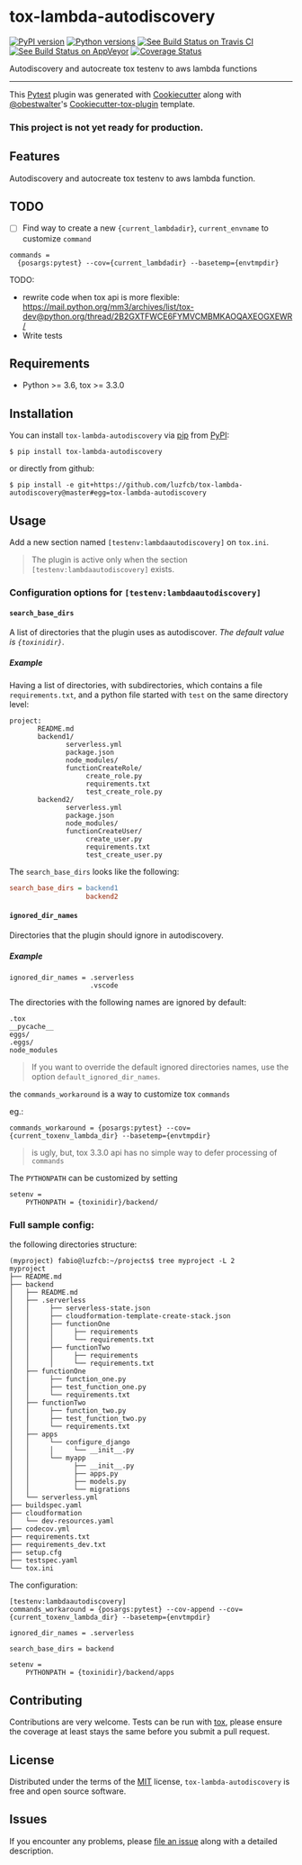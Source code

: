# tox-lambda-autodiscovery

[![PyPI version](https://img.shields.io/pypi/v/tox-lambda-autodiscovery.svg)](https://pypi.org/project/tox-lambda-autodiscovery)
[![Python versions](https://img.shields.io/pypi/pyversions/tox-lambda-autodiscovery.svg)](https://pypi.org/project/tox-lambda-autodiscovery)
[![See Build Status on Travis CI](https://travis-ci.com/luzfcb/tox-lambda-autodiscovery.svg?branch=master)](https://travis-ci.com/luzfcb/tox-lambda-autodiscovery)
[![See Build Status on AppVeyor](https://ci.appveyor.com/api/projects/status/github/luzfcb/tox-lambda-autodiscovery?branch=master)](https://ci.appveyor.com/project/luzfcb/tox-lambda-autodiscovery/branch/master)
[![Coverage 
Status](https://coveralls.io/repos/github/luzfcb/tox-lambda-autodiscovery/badge.svg)](https://coveralls.io/github/luzfcb/tox-lambda-autodiscovery)

Autodiscovery and autocreate tox testenv to aws lambda functions

------------------------------------------------------------------------

This [Pytest](https://github.com/pytest-dev/pytest) plugin was generated
with [Cookiecutter](https://github.com/audreyr/cookiecutter) along with
[\@obestwalter](https://github.com/obestwalter)\'s
[Cookiecutter-tox-plugin](https://github.com/tox-dev/cookiecutter-tox-plugin)
template.


### This project is not yet ready for production.


## Features

Autodiscovery and autocreate tox testenv to aws lambda function.

## TODO

- [ ] Find way to create a new `{current_lambdadir}`, `current_envname` to customize `command`

```
commands =
  {posargs:pytest} --cov={current_lambdadir} --basetemp={envtmpdir}
```

TODO:
  - rewrite code when tox api is more flexible: https://mail.python.org/mm3/archives/list/tox-dev@python.org/thread/2B2GXTFWCE6FYMVCMBMKAOQAXEOGXEWR/
  - Write tests

## Requirements

- Python >= 3.6, tox >= 3.3.0

## Installation

You can install `tox-lambda-autodiscovery` via [pip](https://pypi.org/project/pip/) from [PyPI](https://pypi.org):

```
$ pip install tox-lambda-autodiscovery
```
    
or directly from github:

```
$ pip install -e git+https://github.com/luzfcb/tox-lambda-autodiscovery@master#egg=tox-lambda-autodiscovery
```

## Usage

Add a new section named `[testenv:lambdaautodiscovery]` on `tox.ini`.

> The plugin is active only when the section `[testenv:lambdaautodiscovery]` exists.


### Configuration options for `[testenv:lambdaautodiscovery]`

#### `search_base_dirs`

A list of directories that the plugin uses as autodiscover. _The default value is `{toxinidir}`_.

##### Example

Having a list of directories, with subdirectories, which contains a file `requirements.txt`, and a python file started with `test` on the same directory level:

```
project:
       README.md
       backend1/
              serverless.yml
              package.json
              node_modules/
              functionCreateRole/
                   create_role.py
                   requirements.txt
                   test_create_role.py
       backend2/
              serverless.yml
              package.json
              node_modules/
              functionCreateUser/
                   create_user.py
                   requirements.txt
                   test_create_user.py
```

The `search_base_dirs` looks like the following:

```ini
search_base_dirs = backend1
                   backend2
```

#### `ignored_dir_names`

Directories that the plugin should ignore in autodiscovery.

##### Example

```
ignored_dir_names = .serverless
                    .vscode
```

The directories with the following names are ignored by default:

```
.tox
__pycache__
eggs/
.eggs/
node_modules
```

> If you want to override the default ignored directories names, use the option `default_ignored_dir_names`.


the `commands_workaround` is a way to customize tox `commands`

eg.:

```
commands_workaround = {posargs:pytest} --cov={current_toxenv_lambda_dir} --basetemp={envtmpdir}
```

> is ugly, but, tox 3.3.0 api has no simple way to defer processing of `commands`


The `PYTHONPATH` can be customized by setting

```
setenv =
    PYTHONPATH = {toxinidir}/backend/
```

### Full sample config:

the following directories structure:

```
(myproject) fabio@luzfcb:~/projects$ tree myproject -L 2
myproject
├── README.md
├── backend
│   ├── README.md
│   ├── .serverless
│   │     ├── serverless-state.json
│   │     ├── cloudformation-template-create-stack.json
│   │     ├── functionOne
│   │     │     ├── requirements
│   │     │     └── requirements.txt
│   │     ├── functionTwo
│   │     │     ├── requirements
│   │     │     └── requirements.txt
│   ├── functionOne
│   │     ├── function_one.py
│   │     ├── test_function_one.py 
│   │     └── requirements.txt
│   ├── functionTwo
│   │     ├── function_two.py
│   │     ├── test_function_two.py 
│   │     └── requirements.txt
│   ├── apps
│   │     └── configure_django
│   │     │     └── __init__.py
│   │     └── myapp
│   │           ├── __init__.py
│   │           ├── apps.py
│   │           ├── models.py
│   │           └── migrations
│   └── serverless.yml
├── buildspec.yaml
├── cloudformation
│   └── dev-resources.yaml
├── codecov.yml
├── requirements.txt
├── requirements_dev.txt
├── setup.cfg
├── testspec.yaml
└── tox.ini
```


The configuration:

```
[testenv:lambdaautodiscovery]
commands_workaround = {posargs:pytest} --cov-append --cov={current_toxenv_lambda_dir} --basetemp={envtmpdir}

ignored_dir_names = .serverless

search_base_dirs = backend

setenv =
    PYTHONPATH = {toxinidir}/backend/apps

```

## Contributing

Contributions are very welcome. Tests can be run with [tox](https://tox.readthedocs.io/en/latest/), please ensure the coverage at least stays the same before you submit a pull request.


## License

Distributed under the terms of the [MIT](http://opensource.org/licenses/MIT) license, `tox-lambda-autodiscovery` is free and open source software.


## Issues

If you encounter any problems, please [file an issue](https://github.com/luzfcb/tox-lambda-autodiscovery/issues) along with a detailed description.
